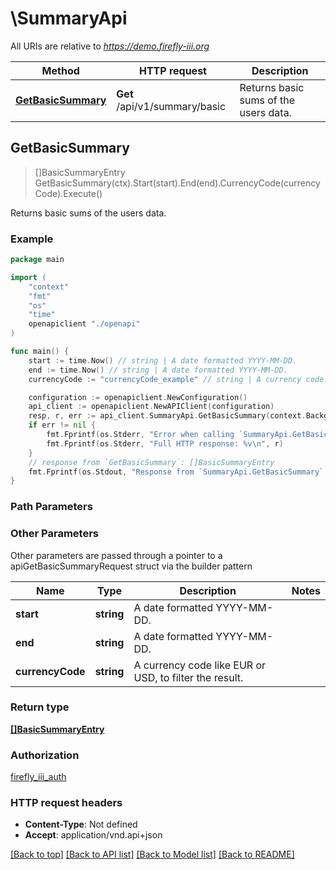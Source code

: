 # \SummaryApi

All URIs are relative to *https://demo.firefly-iii.org*

Method | HTTP request | Description
------------- | ------------- | -------------
[**GetBasicSummary**](SummaryApi.md#GetBasicSummary) | **Get** /api/v1/summary/basic | Returns basic sums of the users data.



## GetBasicSummary

> []BasicSummaryEntry GetBasicSummary(ctx).Start(start).End(end).CurrencyCode(currencyCode).Execute()

Returns basic sums of the users data.



### Example

```go
package main

import (
    "context"
    "fmt"
    "os"
    "time"
    openapiclient "./openapi"
)

func main() {
    start := time.Now() // string | A date formatted YYYY-MM-DD. 
    end := time.Now() // string | A date formatted YYYY-MM-DD. 
    currencyCode := "currencyCode_example" // string | A currency code like EUR or USD, to filter the result.  (optional)

    configuration := openapiclient.NewConfiguration()
    api_client := openapiclient.NewAPIClient(configuration)
    resp, r, err := api_client.SummaryApi.GetBasicSummary(context.Background()).Start(start).End(end).CurrencyCode(currencyCode).Execute()
    if err != nil {
        fmt.Fprintf(os.Stderr, "Error when calling `SummaryApi.GetBasicSummary``: %v\n", err)
        fmt.Fprintf(os.Stderr, "Full HTTP response: %v\n", r)
    }
    // response from `GetBasicSummary`: []BasicSummaryEntry
    fmt.Fprintf(os.Stdout, "Response from `SummaryApi.GetBasicSummary`: %v\n", resp)
}
```

### Path Parameters



### Other Parameters

Other parameters are passed through a pointer to a apiGetBasicSummaryRequest struct via the builder pattern


Name | Type | Description  | Notes
------------- | ------------- | ------------- | -------------
 **start** | **string** | A date formatted YYYY-MM-DD.  | 
 **end** | **string** | A date formatted YYYY-MM-DD.  | 
 **currencyCode** | **string** | A currency code like EUR or USD, to filter the result.  | 

### Return type

[**[]BasicSummaryEntry**](BasicSummaryEntry.md)

### Authorization

[firefly_iii_auth](../README.md#firefly_iii_auth)

### HTTP request headers

- **Content-Type**: Not defined
- **Accept**: application/vnd.api+json

[[Back to top]](#) [[Back to API list]](../README.md#documentation-for-api-endpoints)
[[Back to Model list]](../README.md#documentation-for-models)
[[Back to README]](../README.md)

